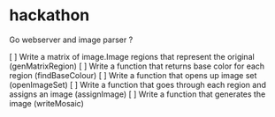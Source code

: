 # hackathon
Go webserver and image parser ?


[ ] Write a matrix of image.Image regions that represent the original (genMatrixRegion)
[ ] Write a function that returns base color for each region (findBaseColour)
[ ] Write a function that opens up image set (openImageSet)
[ ] Write a function that goes through each region and assigns an image (assignImage)
[ ] Write a function that generates the image (writeMosaic)
